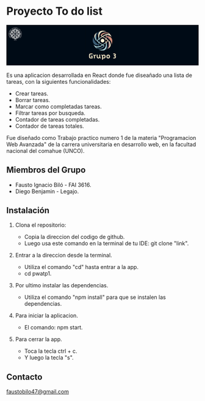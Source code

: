 # Proyecto To do list

![Logo de la App](./src/head3.png)

Es una aplicacion desarrollada en React donde fue diseañado una 
lista de tareas, con la siguientes funcionalidades:
- Crear tareas.
- Borrar tareas.
- Marcar como completadas tareas.
- Filtrar tareas por busqueda.
- Contador de tareas completadas.
- Contador de tareas totales.

Fue diseñado como Trabajo practico numero 1 de la materia
"Programacion Web Avanzada" de la carrera universitaria en 
desarrollo web, en la facultad nacional del comahue (UNCO).

## Miembros del Grupo

- Fausto Ignacio Biló - FAI 3616.
- Diego Benjamin - Legajo.


## Instalación

1. Clona el repositorio:
   - Copia la direccion del codigo de github.
   - Luego usa este comando en la terminal de tu IDE: git clone "link".

2. Entrar a la direccion desde la terminal.
    - Utiliza el comando "cd" hasta entrar a la app.
    - cd pwatp1.

3. Por ultimo instalar las dependencias.
    - Utiliza el comando "npm install" para que se instalen las dependencias.

4. Para iniciar la aplicacion.
    - El comando: npm start.

5. Para cerrar la app.
    - Toca la tecla ctrl + c.
    - Y luego la tecla "s".
    

## Contacto

faustobilo47@gmail.com



